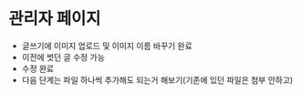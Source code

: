 # 관리자 페이지  
- 글쓰기에 이미지 업로드 및 이미지 이름 바꾸기 완료  
- 이전에 썻던 글 수정 가능  
- 수정 완료  
- 다음 단계는 파일 하나씩 추가해도 되는거 해보기(기존에 있던 파일은 첨부 안하고)
